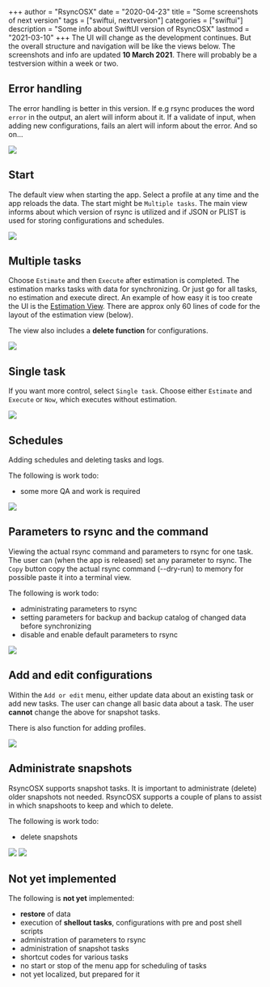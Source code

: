 +++
author = "RsyncOSX"
date = "2020-04-23"
title =  "Some screenshots of next version"
tags = ["swiftui, nextversion"]
categories = ["swiftui"]
description = "Some info about SwiftUI version of RsyncOSX"
lastmod = "2021-03-10"
+++
The UI will change as the development continues. But the overall structure and navigation will be like the views below. The screenshots and info are updated **10 March 2021**. There will probably be a testversion within a week or two.

## Error handling

The error handling is better in this version. If e.g rsync produces the word `error` in the output,  an alert will inform about it. If a validate of input, when adding new configurations, fails an alert will inform about the error. And so on...

![](/images/RsyncOSX/master/swiftui/error.png)

## Start

The default view when starting the app. Select a profile at any time and the app reloads the data. The start might be `Multiple tasks`. The main view informs about which version of rsync is utilized and if JSON or PLIST is used for storing configurations and schedules.

![](/images/RsyncOSX/master/swiftui/start.png)

## Multiple tasks

Choose `Estimate` and then `Execute` after estimation is completed. The estimation marks tasks with data for synchronizing. Or just go for all tasks, no estimation and execute direct. An example of how easy it is too create the UI is the [Estimation View](https://github.com/rsyncOSX/RsyncSwiftUI/blob/main/RsyncUI/Views/Multitask/EstimationView.swift). There are approx only 60 lines of code for the layout of the estimation view (below).

The view also includes a **delete function** for configurations.

![](/images/RsyncOSX/master/swiftui/multiple.png)

## Single task

If you want more control, select `Single task`. Choose either `Estimate` and `Execute` or `Now`, which executes without estimation.

![](/images/RsyncOSX/master/swiftui/single.png)

## Schedules

Adding schedules and deleting tasks and logs.

The following is work todo:

- some more QA and work is required

![](/images/RsyncOSX/master/swiftui/schedule.png)

## Parameters to rsync and the command

Viewing the actual rsync command and parameters to rsync for one task. The user can (when the app is released) set any parameter to rsync. The `Copy` button copy the actual rsync command (--dry-run) to memory for possible paste it into a terminal view.

The following is work todo:

- administrating parameters to rsync
- setting parameters for backup and backup catalog of changed data before synchronizing
- disable and enable default parameters to rsync

![](/images/RsyncOSX/master/swiftui/rsynccommand.png)

## Add and edit configurations

Within the `Add or edit` menu, either update data about an existing task or add new tasks. The user can change all basic data about a task. The user **cannot** change the above for snapshot tasks.

There is also function for adding profiles.

![](/images/RsyncOSX/master/swiftui/addedit.png)


## Administrate snapshots

RsyncOSX supports snapshot tasks. It is important to administrate (delete) older snapshots not needed. RsyncOSX supports a couple of plans to assist in which snapshoots to keep and which to delete.

The following is work todo:

- delete snapshots

![](/images/RsyncOSX/master/swiftui/snapshot.png)
![](/images/RsyncOSX/master/swiftui/snapshottag.png)

## Not yet implemented

The following is **not yet** implemented:

- **restore** of data
- execution of **shellout tasks**, configurations with pre and post shell scripts
- administration of parameters to rsync
- administration of snapshot tasks
- shortcut codes for various tasks
- no start or stop of the menu app for scheduling of tasks
- not yet localized, but prepared for it
